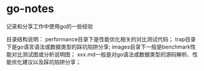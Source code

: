 # go-notes
记录和分享工作中使用go的一些经验

目录结构说明：
performance目录下是性能优化相关的对比测试代码；
trap目录下是go语言语法或数据类型的踩坑陷阱分享;
images目录下一般是benchmark性能对比测试图或分析说明图；
xxx.md一般是对go语法或数据类型的源码解析、性能优化建议以及踩坑陷阱分享；